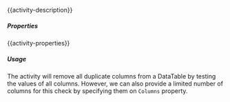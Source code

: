 {{activity-description}}

<div class="data-table-sprite remove-duplicate-rows"></div>

##### Properties

{{activity-properties}}

##### Usage

The activity will remove all duplicate columns from a DataTable by testing the values of all columns. However, we can also provide a limited number of columns for this check by specifying them on `Columns` property.